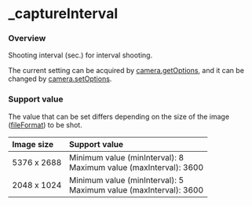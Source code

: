 # \_captureInterval

### Overview

Shooting interval (sec.) for interval shooting.

The current setting can be acquired by [camera.getOptions](../commands/camera.get_options.md), and it can be changed by [camera.setOptions](../commands/camera.set_options.md).

### Support value

The value that can be set differs depending on the size of the image ([fileFormat](file_format.md)) to be shot.

| Image size | Support value |
|:--|:--|
| 5376 x 2688 | Minimum value (minInterval): 8<br>Maximum value (maxInterval): 3600 |
| 2048 x 1024 | Minimum value (minInterval): 5<br>Maximum value (maxInterval): 3600 |
